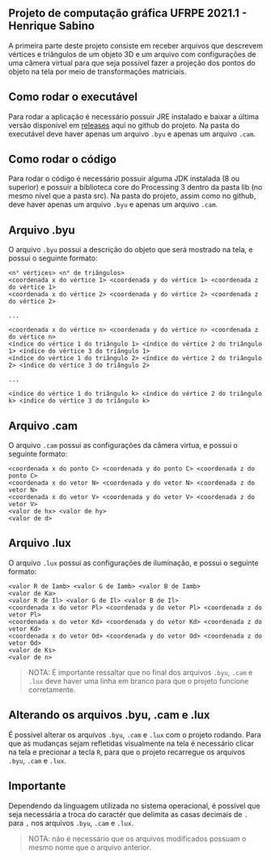 ## Projeto de computação gráfica UFRPE 2021.1 - Henrique Sabino

A primeira parte deste projeto consiste em receber arquivos que descrevem vértices e triângulos de um objeto 3D e um arquivo com configurações de uma câmera virtual para que seja possível fazer a projeção dos pontos do objeto na tela por meio de transformações matriciais.
## Como rodar o executável

Para rodar a aplicação é necessário possuir JRE instalado e baixar a última versão disponível em [releases](https://github.com/HenriqueSabino/ComputacaoGrafica_Projeto/releases) aqui no github do projeto. Na pasta do executável deve haver apenas um arquivo `.byu` e apenas um arquivo `.cam`.

## Como rodar o código

Para rodar o código é necessário possuir alguma JDK instalada (8 ou superior) e possuir a biblioteca core do Processing 3 dentro da pasta lib (no mesmo nível que a pasta src). Na pasta do projeto, assim como no github, deve haver apenas um arquivo `.byu` e apenas um arquivo `.cam`.

## Arquivo .byu

O arquivo `.byu` possui a descrição do objeto que será mostrado na tela, e possui o seguinte formato:

```
<n° vértices> <n° de triângulos>
<coordenada x do vértice 1> <coordenada y do vértice 1> <coordenada z do vértice 1>
<coordenada x do vértice 2> <coordenada y do vértice 2> <coordenada z do vértice 2>

...

<coordenada x do vértice n> <coordenada y do vértice n> <coordenada z do vértice n>
<índice do vértice 1 do triângulo 1> <índice do vértice 2 do triângulo 1> <índice do vértice 3 do triângulo 1>
<índice do vértice 1 do triângulo 2> <índice do vértice 2 do triângulo 2> <índice do vértice 3 do triângulo 2>

...

<índice do vértice 1 do triângulo k> <índice do vértice 2 do triângulo k> <índice do vértice 3 do triângulo k>
```

## Arquivo .cam

O arquivo `.cam` possui as configurações da câmera virtua, e possui o seguinte formato:

```
<coordenada x do ponto C> <coordenada y do ponto C> <coordenada z do ponto C>
<coordenada x do vetor N> <coordenada y do vetor N> <coordenada z do vetor N>
<coordenada x do vetor V> <coordenada y do vetor V> <coordenada z do vetor V>
<valor de hx> <valor de hy>
<valor de d>
```

## Arquivo .lux

O arquivo `.lux` possui as configurações de iluminação, e possui o seguinte formato:

```
<valor R de Iamb> <valor G de Iamb> <valor B de Iamb>
<valor de Ka>
<valor R de Il> <valor G de Il> <valor B de Il>
<coordenada x do vetor Pl> <coordenada y do vetor Pl> <coordenada z do vetor Pl>
<coordenada x do vetor Kd> <coordenada y do vetor Kd> <coordenada z do vetor Kd>
<coordenada x do vetor Od> <coordenada y do vetor Od> <coordenada z do vetor Od>
<valor de Ks>
<valor de n>
```

> NOTA: É importante ressaltar que no final dos arquivos `.byu`, `.cam` e `.lux` deve haver uma linha em branco para que o projeto funcione corretamente.

## Alterando os arquivos .byu, .cam e .lux

É possível alterar os arquivos `.byu`, `.cam` e `.lux` com o projeto rodando. Para que as mudanças sejam refletidas visualmente na tela é necessário clicar na tela e precionar a tecla `R`, para que o projeto recarregue os arquivos `.byu`, `.cam` e `.lux`.

## Importante
Dependendo da linguagem utilizada no sistema operacional, é possível que seja necessária a troca do caractér que delimita as casas decimais de
`.` para `,` nos arquivos `.byu`, `.cam` e `.lux`.
> NOTA: não é necessário que os arquivos modificados possuam o mesmo nome que o arquivo anterior.
